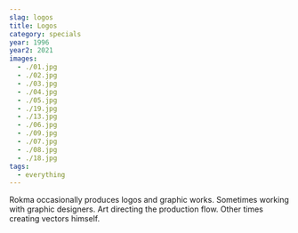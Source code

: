 ```yaml
---
slag: logos
title: Logos
category: specials
year: 1996
year2: 2021
images:
  - ./01.jpg
  - ./02.jpg
  - ./03.jpg
  - ./04.jpg
  - ./05.jpg
  - ./19.jpg
  - ./13.jpg
  - ./06.jpg
  - ./09.jpg
  - ./07.jpg
  - ./08.jpg
  - ./18.jpg
tags:
  - everything
---
```


Rokma occasionally produces logos and graphic works.
Sometimes working with graphic designers.
Art directing the production flow.
Other times creating vectors himself.
